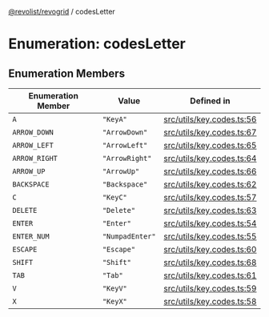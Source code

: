 [@revolist/revogrid](README.md) / codesLetter

# Enumeration: codesLetter

## Enumeration Members

| Enumeration Member | Value | Defined in |
| ------ | ------ | ------ |
| `A` | `"KeyA"` | [src/utils/key.codes.ts:56](https://github.com/revolist/revogrid/blob/5e3002471d0c6a5af7f60949f39b6639df457ad1/src/utils/key.codes.ts#L56) |
| `ARROW_DOWN` | `"ArrowDown"` | [src/utils/key.codes.ts:67](https://github.com/revolist/revogrid/blob/5e3002471d0c6a5af7f60949f39b6639df457ad1/src/utils/key.codes.ts#L67) |
| `ARROW_LEFT` | `"ArrowLeft"` | [src/utils/key.codes.ts:65](https://github.com/revolist/revogrid/blob/5e3002471d0c6a5af7f60949f39b6639df457ad1/src/utils/key.codes.ts#L65) |
| `ARROW_RIGHT` | `"ArrowRight"` | [src/utils/key.codes.ts:64](https://github.com/revolist/revogrid/blob/5e3002471d0c6a5af7f60949f39b6639df457ad1/src/utils/key.codes.ts#L64) |
| `ARROW_UP` | `"ArrowUp"` | [src/utils/key.codes.ts:66](https://github.com/revolist/revogrid/blob/5e3002471d0c6a5af7f60949f39b6639df457ad1/src/utils/key.codes.ts#L66) |
| `BACKSPACE` | `"Backspace"` | [src/utils/key.codes.ts:62](https://github.com/revolist/revogrid/blob/5e3002471d0c6a5af7f60949f39b6639df457ad1/src/utils/key.codes.ts#L62) |
| `C` | `"KeyC"` | [src/utils/key.codes.ts:57](https://github.com/revolist/revogrid/blob/5e3002471d0c6a5af7f60949f39b6639df457ad1/src/utils/key.codes.ts#L57) |
| `DELETE` | `"Delete"` | [src/utils/key.codes.ts:63](https://github.com/revolist/revogrid/blob/5e3002471d0c6a5af7f60949f39b6639df457ad1/src/utils/key.codes.ts#L63) |
| `ENTER` | `"Enter"` | [src/utils/key.codes.ts:54](https://github.com/revolist/revogrid/blob/5e3002471d0c6a5af7f60949f39b6639df457ad1/src/utils/key.codes.ts#L54) |
| `ENTER_NUM` | `"NumpadEnter"` | [src/utils/key.codes.ts:55](https://github.com/revolist/revogrid/blob/5e3002471d0c6a5af7f60949f39b6639df457ad1/src/utils/key.codes.ts#L55) |
| `ESCAPE` | `"Escape"` | [src/utils/key.codes.ts:60](https://github.com/revolist/revogrid/blob/5e3002471d0c6a5af7f60949f39b6639df457ad1/src/utils/key.codes.ts#L60) |
| `SHIFT` | `"Shift"` | [src/utils/key.codes.ts:68](https://github.com/revolist/revogrid/blob/5e3002471d0c6a5af7f60949f39b6639df457ad1/src/utils/key.codes.ts#L68) |
| `TAB` | `"Tab"` | [src/utils/key.codes.ts:61](https://github.com/revolist/revogrid/blob/5e3002471d0c6a5af7f60949f39b6639df457ad1/src/utils/key.codes.ts#L61) |
| `V` | `"KeyV"` | [src/utils/key.codes.ts:59](https://github.com/revolist/revogrid/blob/5e3002471d0c6a5af7f60949f39b6639df457ad1/src/utils/key.codes.ts#L59) |
| `X` | `"KeyX"` | [src/utils/key.codes.ts:58](https://github.com/revolist/revogrid/blob/5e3002471d0c6a5af7f60949f39b6639df457ad1/src/utils/key.codes.ts#L58) |
